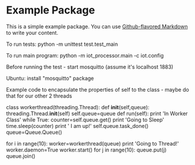 # Example Package

This is a simple example package. You can use
[Github-flavored Markdown](https://guides.github.com/features/mastering-markdown/)
to write your content.

To run tests: python -m unittest test.test_main

To run main program: python -m iot_processor.main -c iot.config


Before running the test - start mosquitto (assume it's localhost 1883)

Ubuntu: install "mosquitto" package


Example code to encapsulate the properties of self to the class - maybe do that for our other 2 threads

class workerthread(threading.Thread):
        def __init__(self,queue):
                threading.Thread.__init__(self)
                self.queue=queue
        def run(self):
                print 'In Worker Class'
                while True:
                        counter=self.queue.get()
                        print 'Going to Sleep'
                        time.sleep(counter)
                        print ' I am up!'
                        self.queue.task_done()
queue=Queue.Queue()

for i in range(10):
        worker=workerthread(queue)
        print 'Going to Thread!'
        worker.daemon=True
        worker.start()
for j in range(10):
        queue.put(j)
queue.join()